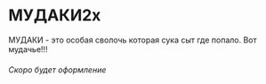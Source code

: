 # МУДАКИ2x
МУДАКИ - это особая сволочь которая сука сыт где попало. Вот мудачье!!!
###### Скоро будет оформление
